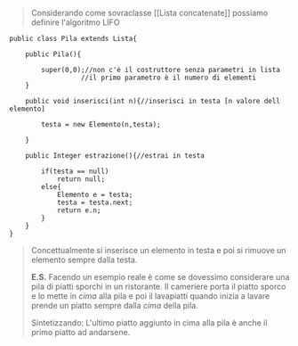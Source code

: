 >Considerando come sovraclasse [[Lista concatenate]] possiamo definire l'algoritmo LIFO

	public class Pila extends Lista{
    
	    public Pila(){
	        
	        super(0,0);//non c'è il costruttore senza parametri in lista
					  //il primo parametro è il numero di elementi    
	    }
	    
	    public void inserisci(int n){//inserisci in testa [n valore dell elemento]
	        
	        testa = new Elemento(n,testa);
	        
	    }
	    
	    public Integer estrazione(){//estrai in testa
	        
	        if(testa == null)
	            return null;
	        else{
	            Elemento e = testa;
	            testa = testa.next;
	            return e.n;
	        }   
	    }
	}

>Concettualmente si inserisce un elemento in testa e poi si rimuove un elemento sempre dalla testa.
>
>**E.S.**
>Facendo un esempio reale è come se dovessimo considerare una pila di piatti sporchi in un ristorante. Il cameriere porta il piatto sporco e lo mette in *cima* alla pila e poi il lavapiatti quando inizia a lavare prende un piatto sempre dalla
>*cima* della pila.
>
>Sintetizzando: L'ultimo piatto aggiunto in cima alla pila è anche il primo piatto ad andarsene.
